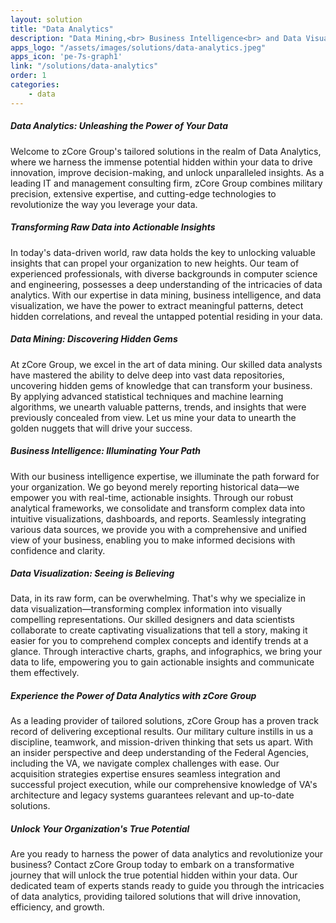 ```yaml
---
layout: solution
title: "Data Analytics"
description: "Data Mining,<br> Business Intelligence<br> and Data Visualization expertise."
apps_logo: "/assets/images/solutions/data-analytics.jpeg"
apps_icon: 'pe-7s-graph1'
link: "/solutions/data-analytics"
order: 1
categories:
    - data
---
```


##### Data Analytics: Unleashing the Power of Your Data

Welcome to zCore Group's tailored solutions in the realm of Data Analytics, where we harness the immense potential hidden within your data to drive innovation, improve decision-making, and unlock unparalleled insights. As a leading IT and management consulting firm, zCore Group combines military precision, extensive expertise, and cutting-edge technologies to revolutionize the way you leverage your data.

##### Transforming Raw Data into Actionable Insights

In today's data-driven world, raw data holds the key to unlocking valuable insights that can propel your organization to new heights. Our team of experienced professionals, with diverse backgrounds in computer science and engineering, possesses a deep understanding of the intricacies of data analytics. With our expertise in data mining, business intelligence, and data visualization, we have the power to extract meaningful patterns, detect hidden correlations, and reveal the untapped potential residing in your data.

##### Data Mining: Discovering Hidden Gems

At zCore Group, we excel in the art of data mining. Our skilled data analysts have mastered the ability to delve deep into vast data repositories, uncovering hidden gems of knowledge that can transform your business. By applying advanced statistical techniques and machine learning algorithms, we unearth valuable patterns, trends, and insights that were previously concealed from view. Let us mine your data to unearth the golden nuggets that will drive your success.

##### Business Intelligence: Illuminating Your Path

With our business intelligence expertise, we illuminate the path forward for your organization. We go beyond merely reporting historical data—we empower you with real-time, actionable insights. Through our robust analytical frameworks, we consolidate and transform complex data into intuitive visualizations, dashboards, and reports. Seamlessly integrating various data sources, we provide you with a comprehensive and unified view of your business, enabling you to make informed decisions with confidence and clarity.

##### Data Visualization: Seeing is Believing

Data, in its raw form, can be overwhelming. That's why we specialize in data visualization—transforming complex information into visually compelling representations. Our skilled designers and data scientists collaborate to create captivating visualizations that tell a story, making it easier for you to comprehend complex concepts and identify trends at a glance. Through interactive charts, graphs, and infographics, we bring your data to life, empowering you to gain actionable insights and communicate them effectively.

##### Experience the Power of Data Analytics with zCore Group

As a leading provider of tailored solutions, zCore Group has a proven track record of delivering exceptional results. Our military culture instills in us a discipline, teamwork, and mission-driven thinking that sets us apart. With an insider perspective and deep understanding of the Federal Agencies, including the VA, we navigate complex challenges with ease. Our acquisition strategies expertise ensures seamless integration and successful project execution, while our comprehensive knowledge of VA's architecture and legacy systems guarantees relevant and up-to-date solutions.

##### Unlock Your Organization's True Potential

Are you ready to harness the power of data analytics and revolutionize your business? Contact zCore Group today to embark on a transformative journey that will unlock the true potential hidden within your data. Our dedicated team of experts stands ready to guide you through the intricacies of data analytics, providing tailored solutions that will drive innovation, efficiency, and growth.
